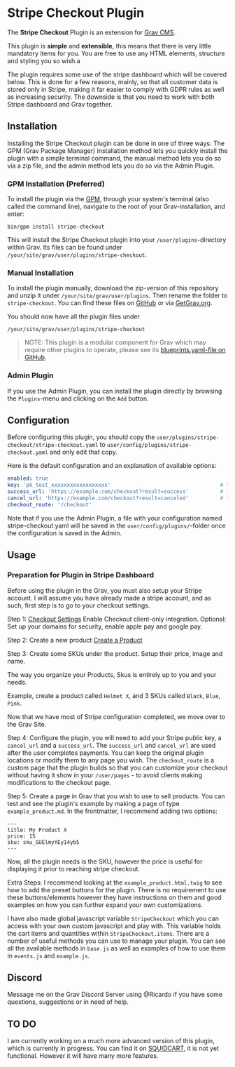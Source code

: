 # Stripe Checkout Plugin

The **Stripe Checkout** Plugin is an extension for [Grav CMS](http://github.com/getgrav/grav).

This plugin is **simple** and **extensible**, this means that there is very little mandatory items for you. You are free to use any HTML elements, structure and styling you so wish.a

The plugin requires some use of the stripe dashboard which will be covered below. This is done for a few reasons, mainly, so that all customer data is stored only in Stripe, making it far easier to comply with GDPR rules as well as increasing security. The downside is that you need to work with both Stripe dashboard and Grav together.

## Installation

Installing the Stripe Checkout plugin can be done in one of three ways: The GPM (Grav Package Manager) installation method lets you quickly install the plugin with a simple terminal command, the manual method lets you do so via a zip file, and the admin method lets you do so via the Admin Plugin.

### GPM Installation (Preferred)

To install the plugin via the [GPM](http://learn.getgrav.org/advanced/grav-gpm), through your system's terminal (also called the command line), navigate to the root of your Grav-installation, and enter:

    bin/gpm install stripe-checkout

This will install the Stripe Checkout plugin into your `/user/plugins`-directory within Grav. Its files can be found under `/your/site/grav/user/plugins/stripe-checkout`.

### Manual Installation

To install the plugin manually, download the zip-version of this repository and unzip it under `/your/site/grav/user/plugins`. Then rename the folder to `stripe-checkout`. You can find these files on [GitHub](https://github.com/ricardo118/grav-plugin-stripe-checkout) or via [GetGrav.org](http://getgrav.org/downloads/plugins#extras).

You should now have all the plugin files under

    /your/site/grav/user/plugins/stripe-checkout

> NOTE: This plugin is a modular component for Grav which may require other plugins to operate, please see its [blueprints.yaml-file on GitHub](https://github.com/ricardo118/grav-plugin-stripe-checkout/blob/master/blueprints.yaml).

### Admin Plugin

If you use the Admin Plugin, you can install the plugin directly by browsing the `Plugins`-menu and clicking on the `Add` button.

## Configuration

Before configuring this plugin, you should copy the `user/plugins/stripe-checkout/stripe-checkout.yaml` to `user/config/plugins/stripe-checkout.yaml` and only edit that copy.

Here is the default configuration and an explanation of available options:

```yaml
enabled: true
key: 'pk_test_xxxxxxxxxxxxxxxxxx'                                   # Your public key from stripe is all that is required
success_url: 'https://example.com/checkout?result=success'          # The return url when ur payments are successful. It can be any url you desire, handling the display is up to you.
cancel_url: 'https://example.com/checkout?result=canceled'          # The return url when ur payments are unsuccessful. It can be any url you desire, handling the display is up to you.
checkout_route: '/checkout'
```

Note that if you use the Admin Plugin, a file with your configuration named stripe-checkout.yaml will be saved in the `user/config/plugins/`-folder once the configuration is saved in the Admin.

## Usage

### Preparation for Plugin in **Stripe Dashboard**

Before using the plugin in the Grav, you must also setup your Stripe account. I will assume you have already made a stripe account, and as such, first step is to go to your checkout settings.

Step 1:
[Checkout Settings](https://dashboard.stripe.com/account/checkout/settings)
Enable Checkout client-only integration. Optional: Set up your domains for security, enable apple pay and google pay.

Step 2:
Create a new product [Create a Product](https://dashboard.stripe.com/products/create)

Step 3:
Create some SKUs under the product. Setup their price, image and name.

The way you organize your Products, Skus is entirely up to you and your needs.

Example, create a product called `Helmet X`, and 3 SKUs called `Black`, `Blue`, `Pink`.

Now that we have most of Stripe configuration completed, we move over to the Grav Site.

Step 4:
Configure the plugin, you will need to add your Stripe public key, a `cancel_url` and a `success_url`. The `success_url` and `cancel_url` are used after the user completes payments. You can keep the original plugin locations or modify them to any page you wish. The `checkout_route` is a custom page that the plugin builds so that you can customize your checkout without having it show in your `/user/pages` - to avoid clients making modifications to the checkout page.

Step 5:
Create a page in Grav that you wish to use to sell products. You can test and see the plugin's example by making a page of type `example_product.md`. In the frontmatter, I recommend adding two options:

```
---
title: My Product X
price: 15
sku: sku_GUElmyYEy14yb5
---
```

Now, all the plugin needs is the SKU, however the price is useful for displaying it prior to reaching stripe checkout.

Extra Steps:
I recommend looking at the `example_product.html.twig` to see how to add the preset buttons for the plugin. There is no requirement to use these buttons/elements however they have instructions on them and good examples on how you can further expand your own customizations.

I have also made global javascript variable `StripeCheckout` which you can access with your own custom javascript and play with. This variable holds the cart items and quantities within `StripeCheckout.items`. There are a number of useful methods you can use to manage your plugin. You can see all the available methods in `base.js` as well as examples of how to use them in `events.js` and `example.js`.

## Discord

Message me on the Grav Discord Server using @Ricardo if you have some questions, suggestions or in need of help.

## TO DO

I am currently working on a much more advanced version of this plugin, which is currently in progress. You can find it on
[SQUIDCART](https://github.com/ricardo118/grav-plugin-squidcart), it is not yet functional. However it will have many more features.

